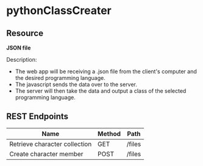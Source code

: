 # pythonClassCreater

## Resource

**JSON file**

Description:

* The web app will be receiving a .json file from the client's computer and the desired programming language.
* The javascript sends the data over to the server.
* The server will then take the data and output a class of the selected programming language.

## REST Endpoints

Name                           | Method | Path
-------------------------------|--------|------------------
Retrieve character collection | GET    | /files
Create character member       | POST   | /files

